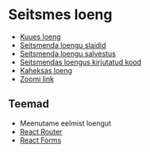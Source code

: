 # Seitsmes loeng

- [Kuues loeng](../Lesson-06/README.md)
- [Seitsmenda loengu slaidid](Slides.md)
- [Seitsmenda loengu salvestus]()
- [Seitsmendas loengus kirjutatud kood](https://github.com/HK-Mikrokraadid/Martti/tree/main/lessons/FE/07)
- [Kaheksas loeng](../Lesson-08/README.md)
- [Zoomi link](https://zoom.us/j/94501316239?pwd=MUE3VGpMcVZOTmU3ZHRQRkFsUFYwQT09)

## Teemad

- Meenutame eelmist loengut
- [React Router](../../../Subjects/Front-End-Frameworks/Topics/React-Routing/README.md)
- [React Forms](../../../Subjects/Front-End-Frameworks/Topics/React-Forms/README.md)
